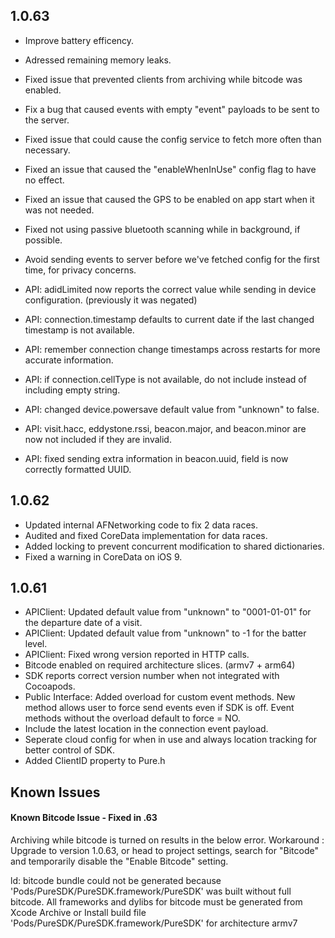 ## 1.0.63

- Improve battery efficency.
- Adressed remaining memory leaks.
- Fixed issue that prevented clients from archiving while bitcode was enabled.

- Fix a bug that caused events with empty "event" payloads to be sent to the server.
- Fixed issue that could cause the config service to fetch more often than necessary.
- Fixed an issue that caused the "enableWhenInUse" config flag to have no effect.
- Fixed an issue that caused the GPS to be enabled on app start when it was not needed.
- Fixed not using passive bluetooth scanning while in background, if possible.
- Avoid sending events to server before we've fetched config for the first time, for privacy concerns.

- API: adidLimited now reports the correct value while sending in device configuration. (previously it was negated)
- API: connection.timestamp defaults to current date if the last changed timestamp is not available.
- API: remember connection change timestamps across restarts for more accurate information.
- API: if connection.cellType is not available, do not include instead of including empty string.
- API: changed device.powersave default value from "unknown" to false.
- API: visit.hacc, eddystone.rssi, beacon.major, and beacon.minor are now not included if they are invalid.
- API: fixed sending extra information in beacon.uuid, field is now correctly formatted UUID.

## 1.0.62

- Updated internal AFNetworking code to fix 2 data races.
- Audited and fixed CoreData implementation for data races.
- Added locking to prevent concurrent modification to shared dictionaries.
- Fixed a warning in CoreData on iOS 9.

## 1.0.61

- APIClient: Updated default value from "unknown" to "0001-01-01" for the departure date of a visit.
- APIClient: Updated default value from "unknown" to -1 for the batter level.
- APIClient: Fixed wrong version reported in HTTP calls.
- Bitcode enabled on required architecture slices. (armv7 + arm64)
- SDK reports correct version number when not integrated with Cocoapods.
- Public Interface: Added overload for custom event methods. New method allows user to force send events even if SDK is off. Event methods without the overload default to force = NO.
- Include the latest location in the connection event payload.
- Seperate cloud config for when in use and always location tracking for better control of SDK.
- Added ClientID property to Pure.h

## Known Issues

#### Known Bitcode Issue - Fixed in .63
Archiving while bitcode is turned on results in the below error. Workaround : Upgrade to version 1.0.63, or head to project settings, search for "Bitcode" and temporarily disable the "Enable Bitcode" setting.

ld: bitcode bundle could not be generated because 'Pods/PureSDK/PureSDK.framework/PureSDK' was built without full bitcode. All frameworks and dylibs for bitcode must be generated from Xcode Archive or Install build file 'Pods/PureSDK/PureSDK.framework/PureSDK' for architecture armv7
